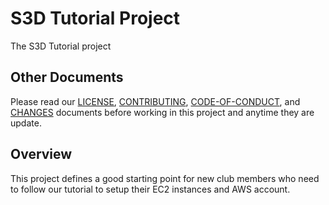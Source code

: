 # S3D Tutorial Project
The S3D Tutorial project

## Other Documents
Please read our [LICENSE][lice], [CONTRIBUTING][cont], [CODE-OF-CONDUCT][code],
and [CHANGES][chge] documents before working in this project and anytime they
are update.

## Overview
This project defines a good starting point for new club members who need to
follow our tutorial to setup their EC2 instances and AWS account.

[chge]: ./CHANGES.md
[code]: ./CODE-OF-CONDUCT.md
[cont]: ./CONTRIBUTING.md
[lice]: ./LICENSE.md
